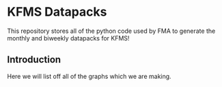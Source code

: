 # KFMS Datapacks

This repository stores all of the python code used by FMA to generate the monthly and biweekly datapacks for KFMS!

## Introduction

Here we will list off all of the graphs which we are making.
